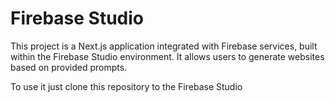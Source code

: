 # Firebase Studio

This project is a Next.js application integrated with Firebase services, built within the Firebase Studio environment. It allows users to generate websites based on provided prompts.

To use it just clone this repository to the Firebase Studio
